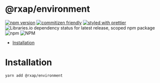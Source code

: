 @rxap/environment
======

[![npm version](https://img.shields.io/npm/v/@rxap/environment?style=flat-square)](https://www.npmjs.com/package/@rxap/environment)
[![commitizen friendly](https://img.shields.io/badge/commitizen-friendly-brightgreen.svg?style=flat-square)](https://commitizen.github.io/cz-cli/)
[![styled with prettier](https://img.shields.io/badge/styled_with-prettier-ff69b4.svg?style=flat-square)](https://github.com/prettier/prettier)
![Libraries.io dependency status for latest release, scoped npm package](https://img.shields.io/librariesio/release/npm/@rxap/environment)
![npm](https://img.shields.io/npm/dm/@rxap/environment)
![NPM](https://img.shields.io/npm/l/@rxap/environment)

> 

- [Installation](#installation)

# Installation

```
yarn add @rxap/environment
```

